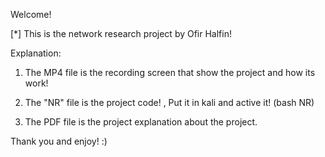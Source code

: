 Welcome!

[*] This is the network research project by Ofir Halfin!

Explanation:

1) The MP4 file is the recording screen that show the project and how its work!

2) The "NR" file is the project code! , Put it in kali and active it! (bash NR)

3) The PDF file is the project explanation about the project.

Thank you and enjoy! :)
